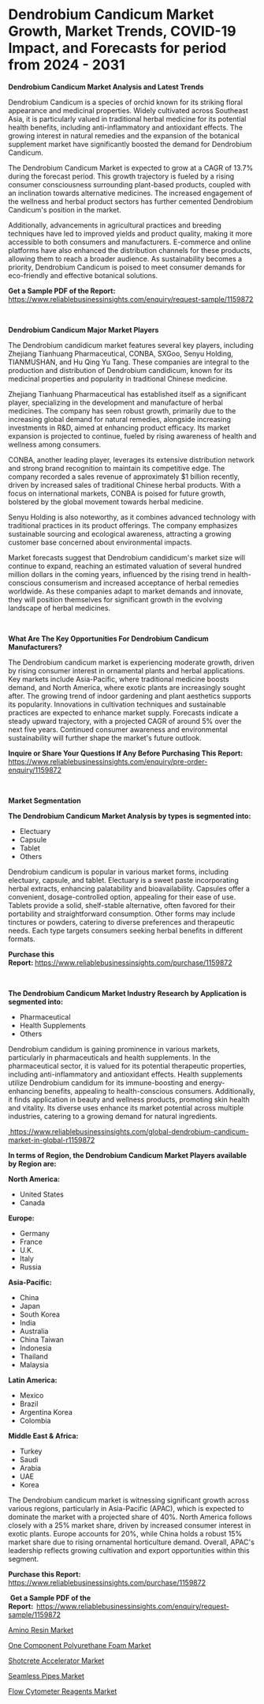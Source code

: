 <p><h1>Dendrobium Candicum Market Growth, Market Trends, COVID-19 Impact, and Forecasts for period from 2024 - 2031</h1></p><p><strong>Dendrobium Candicum Market Analysis and Latest Trends</strong></p>
<p><p>Dendrobium Candicum is a species of orchid known for its striking floral appearance and medicinal properties. Widely cultivated across Southeast Asia, it is particularly valued in traditional herbal medicine for its potential health benefits, including anti-inflammatory and antioxidant effects. The growing interest in natural remedies and the expansion of the botanical supplement market have significantly boosted the demand for Dendrobium Candicum.</p><p>The Dendrobium Candicum Market is expected to grow at a CAGR of 13.7% during the forecast period. This growth trajectory is fueled by a rising consumer consciousness surrounding plant-based products, coupled with an inclination towards alternative medicines. The increased engagement of the wellness and herbal product sectors has further cemented Dendrobium Candicum's position in the market. </p><p>Additionally, advancements in agricultural practices and breeding techniques have led to improved yields and product quality, making it more accessible to both consumers and manufacturers. E-commerce and online platforms have also enhanced the distribution channels for these products, allowing them to reach a broader audience. As sustainability becomes a priority, Dendrobium Candicum is poised to meet consumer demands for eco-friendly and effective botanical solutions.</p></p>
<p><strong>Get a Sample PDF of the Report:&nbsp;</strong> <a href="https://www.reliablebusinessinsights.com/enquiry/request-sample/1159872?utm_campaign=1571&utm_medium=2&utm_source=Github&utm_content=ia&utm_term=29102024&utm_id=dendrobium-candicum">https://www.reliablebusinessinsights.com/enquiry/request-sample/1159872</a></p>
<p>&nbsp;</p>
<p><strong>Dendrobium Candicum Major Market Players</strong></p>
<p><p>The Dendrobium candidicum market features several key players, including Zhejiang Tianhuang Pharmaceutical, CONBA, SXGoo, Senyu Holding, TIANMUSHAN, and Hu Qing Yu Tang. These companies are integral to the production and distribution of Dendrobium candidicum, known for its medicinal properties and popularity in traditional Chinese medicine.</p><p>Zhejiang Tianhuang Pharmaceutical has established itself as a significant player, specializing in the development and manufacture of herbal medicines. The company has seen robust growth, primarily due to the increasing global demand for natural remedies, alongside increasing investments in R&D, aimed at enhancing product efficacy. Its market expansion is projected to continue, fueled by rising awareness of health and wellness among consumers.</p><p>CONBA, another leading player, leverages its extensive distribution network and strong brand recognition to maintain its competitive edge. The company recorded a sales revenue of approximately $1 billion recently, driven by increased sales of traditional Chinese herbal products. With a focus on international markets, CONBA is poised for future growth, bolstered by the global movement towards herbal medicine.</p><p>Senyu Holding is also noteworthy, as it combines advanced technology with traditional practices in its product offerings. The company emphasizes sustainable sourcing and ecological awareness, attracting a growing customer base concerned about environmental impacts. </p><p>Market forecasts suggest that Dendrobium candidicum's market size will continue to expand, reaching an estimated valuation of several hundred million dollars in the coming years, influenced by the rising trend in health-conscious consumerism and increased acceptance of herbal remedies worldwide. As these companies adapt to market demands and innovate, they will position themselves for significant growth in the evolving landscape of herbal medicines.</p></p>
<p>&nbsp;</p>
<p><strong>What Are The Key Opportunities For Dendrobium Candicum Manufacturers?</strong></p>
<p><p>The Dendrobium candicum market is experiencing moderate growth, driven by rising consumer interest in ornamental plants and herbal applications. Key markets include Asia-Pacific, where traditional medicine boosts demand, and North America, where exotic plants are increasingly sought after. The growing trend of indoor gardening and plant aesthetics supports its popularity. Innovations in cultivation techniques and sustainable practices are expected to enhance market supply. Forecasts indicate a steady upward trajectory, with a projected CAGR of around 5% over the next five years. Continued consumer awareness and environmental sustainability will further shape the market's future outlook.</p></p>
<p><strong>Inquire or Share Your Questions If Any Before Purchasing This Report:</strong> <a href="https://www.reliablebusinessinsights.com/enquiry/pre-order-enquiry/1159872?utm_campaign=1571&utm_medium=2&utm_source=Github&utm_content=ia&utm_term=29102024&utm_id=dendrobium-candicum">https://www.reliablebusinessinsights.com/enquiry/pre-order-enquiry/1159872</a></p>
<p>&nbsp;</p>
<p><strong>Market Segmentation</strong></p>
<p><strong>The Dendrobium Candicum Market Analysis by types is segmented into:</strong></p>
<p><ul><li>Electuary</li><li>Capsule</li><li>Tablet</li><li>Others</li></ul></p>
<p><p>Dendrobium candicum is popular in various market forms, including electuary, capsule, and tablet. Electuary is a sweet paste incorporating herbal extracts, enhancing palatability and bioavailability. Capsules offer a convenient, dosage-controlled option, appealing for their ease of use. Tablets provide a solid, shelf-stable alternative, often favored for their portability and straightforward consumption. Other forms may include tinctures or powders, catering to diverse preferences and therapeutic needs. Each type targets consumers seeking herbal benefits in different formats.</p></p>
<p><strong>Purchase this Report:&nbsp;</strong><a href="https://www.reliablebusinessinsights.com/purchase/1159872?utm_campaign=1571&utm_medium=2&utm_source=Github&utm_content=ia&utm_term=29102024&utm_id=dendrobium-candicum">https://www.reliablebusinessinsights.com/purchase/1159872</a></p>
<p>&nbsp;</p>
<p><strong>The Dendrobium Candicum Market Industry Research by Application is segmented into:</strong></p>
<p><ul><li>Pharmaceutical</li><li>Health Supplements</li><li>Others</li></ul></p>
<p><p>Dendrobium candidum is gaining prominence in various markets, particularly in pharmaceuticals and health supplements. In the pharmaceutical sector, it is valued for its potential therapeutic properties, including anti-inflammatory and antioxidant effects. Health supplements utilize Dendrobium candidum for its immune-boosting and energy-enhancing benefits, appealing to health-conscious consumers. Additionally, it finds application in beauty and wellness products, promoting skin health and vitality. Its diverse uses enhance its market potential across multiple industries, catering to a growing demand for natural ingredients.</p></p>
<p><a href="https://www.reliablebusinessinsights.com/global-dendrobium-candicum-market-in-global-r1159872?utm_campaign=1571&utm_medium=2&utm_source=Github&utm_content=ia&utm_term=29102024&utm_id=dendrobium-candicum">&nbsp;https://www.reliablebusinessinsights.com/global-dendrobium-candicum-market-in-global-r1159872</a></p>
<p><strong>In terms of Region, the Dendrobium Candicum Market Players available by Region are:</strong></p>
<p>
    <p> <strong> North America: </strong>
        <ul>
            <li>United States</li>
            <li>Canada</li>
        </ul>
        </p> 
    <p> <strong> Europe: </strong>
        <ul>
            <li>Germany</li>
            <li>France</li>
            <li>U.K.</li>
            <li>Italy</li>
            <li>Russia</li>
        </ul>
        </p> 
    <p> <strong> Asia-Pacific: </strong>
        <ul>
            <li>China</li>
            <li>Japan</li>
            <li>South Korea</li>
            <li>India</li>
            <li>Australia</li>
            <li>China Taiwan</li>
            <li>Indonesia</li>
            <li>Thailand</li>
            <li>Malaysia</li>
        </ul>
        </p> 
    <p> <strong> Latin America: </strong>
        <ul>
            <li>Mexico</li>
            <li>Brazil</li>
            <li>Argentina Korea</li>
            <li>Colombia</li>
        </ul>
        </p> 
    <p> <strong> Middle East & Africa: </strong>
        <ul>
            <li>Turkey</li>
            <li>Saudi</li>
            <li>Arabia</li>
            <li>UAE</li>
            <li>Korea</li>
        </ul>
    </p>
    </p>
<p><p>The Dendrobium candicum market is witnessing significant growth across various regions, particularly in Asia-Pacific (APAC), which is expected to dominate the market with a projected share of 40%. North America follows closely with a 25% market share, driven by increased consumer interest in exotic plants. Europe accounts for 20%, while China holds a robust 15% market share due to rising ornamental horticulture demand. Overall, APAC's leadership reflects growing cultivation and export opportunities within this segment.</p></p>
<p><strong>Purchase this Report: </strong><a href="https://www.reliablebusinessinsights.com/purchase/1159872?utm_campaign=1571&utm_medium=2&utm_source=Github&utm_content=ia&utm_term=29102024&utm_id=dendrobium-candicum">https://www.reliablebusinessinsights.com/purchase/1159872</a></p>
<p>&nbsp;<strong>Get a Sample PDF of the Report:&nbsp;&nbsp;</strong><a href="https://www.reliablebusinessinsights.com/enquiry/request-sample/1159872?utm_campaign=1571&utm_medium=2&utm_source=Github&utm_content=ia&utm_term=29102024&utm_id=dendrobium-candicum">https://www.reliablebusinessinsights.com/enquiry/request-sample/1159872</a></p>
<p><strong></strong></p>
<p><p><a href="https://www.linkedin.com/pulse/amino-resin-market-global-regional-analysis-focus-region-7pf2f?utm_campaign=1571&utm_medium=2&utm_source=Github&utm_content=ia&utm_term=29102024&utm_id=dendrobium-candicum">Amino Resin Market</a></p><p><a href="https://www.linkedin.com/pulse/one-component-polyurethane-foam-market-revolution-2024-csgrf?utm_campaign=1571&utm_medium=2&utm_source=Github&utm_content=ia&utm_term=29102024&utm_id=dendrobium-candicum">One Component Polyurethane Foam Market</a></p><p><a href="https://www.linkedin.com/pulse/exploring-shotcrete-accelerator-market-dynamics-global-trends-nqegf?utm_campaign=1571&utm_medium=2&utm_source=Github&utm_content=ia&utm_term=29102024&utm_id=dendrobium-candicum">Shotcrete Accelerator Market</a></p><p><a href="https://www.linkedin.com/pulse/strategic-insights-global-seamless-pipes-market-trends-2024-nnwbf?utm_campaign=1571&utm_medium=2&utm_source=Github&utm_content=ia&utm_term=29102024&utm_id=dendrobium-candicum">Seamless Pipes Market</a></p><p><a href="https://www.linkedin.com/pulse/flow-cytometer-reagents-market-research-report-exploring-eewyf?utm_campaign=1571&utm_medium=2&utm_source=Github&utm_content=ia&utm_term=29102024&utm_id=dendrobium-candicum">Flow Cytometer Reagents Market</a></p></p>